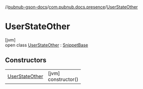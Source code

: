 //[pubnub-gson-docs](../../../index.md)/[com.pubnub.docs.presence](../index.md)/[UserStateOther](index.md)

# UserStateOther

[jvm]\
open class [UserStateOther](index.md) : [SnippetBase](../../com.pubnub.docs/-snippet-base/index.md)

## Constructors

| | |
|---|---|
| [UserStateOther](-user-state-other.md) | [jvm]<br>constructor() |
